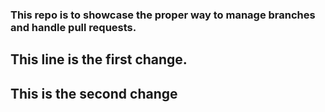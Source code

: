 ### This repo is to showcase the proper way to manage branches and handle pull requests. 

## This line is the first change.

## This is the second change